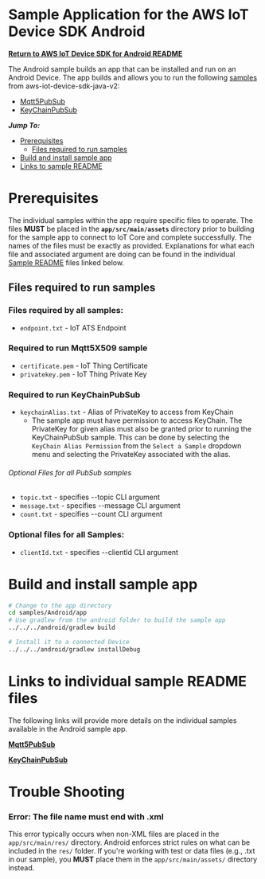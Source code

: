 # Sample Application for the AWS IoT Device SDK Android
[**Return to AWS IoT Device SDK for Android README**](../../documents/ANDROID.md)

The Android sample builds an app that can be installed and run on an Android Device. The app builds and allows you
to run the following [samples](#links-to-individual-sample-readme-files) from aws-iot-device-sdk-java-v2:
* [Mqtt5PubSub](../mqtt/mqtt5x509/README.md)
* [KeyChainPubSub](./AndroidKeyChainPubSub/README.md)

*__Jump To:__*

* [Prerequisites](#prerequisites)
  * [Files required to run samples](#files-required-to-run-samples)
* [Build and install sample app](#build-and-install-sample-app)
* [Links to sample README](#links-to-individual-sample-readme-files)


# Prerequisites
The individual samples within the app require specific files to operate. The files **MUST** be placed in the
**`app/src/main/assets`** directory prior to building for the sample app to connect to IoT Core and complete
successfully. The names of the files must be exactly as provided. Explanations for what each file and
associated argument are doing can be found in the individual [Sample README](#links-to-individual-sample-readme-files)
files linked below.

## Files required to run samples

### Files required by all samples:
* `endpoint.txt` - IoT ATS Endpoint

### Required to run Mqtt5X509 sample
* `certificate.pem` - IoT Thing Certificate
* `privatekey.pem` - IoT Thing Private Key

### Required to run KeyChainPubSub
* `keychainAlias.txt` - Alias of PrivateKey to access from KeyChain
  * The sample app must have permission to access KeyChain. The PrivateKey for given alias must also be granted prior to running the KeyChainPubSub sample. This can be done by selecting the `KeyChain Alias Permission` from the `Select a Sample` dropdown menu and selecting the PrivateKey associated with the alias.

###### Optional Files for all PubSub samples
* `topic.txt` - specifies --topic CLI argument
* `message.txt` - specifies --message CLI argument
* `count.txt` - specifies --count CLI argument

### Optional files for all Samples:
* `clientId.txt` - specifies --clientId CLI argument

# Build and install sample app

``` sh
# Change to the app directory
cd samples/Android/app
# Use gradlew from the android folder to build the sample app
../../../android/gradlew build

# Install it to a connected Device
../../../android/gradlew installDebug
```

# Links to individual sample README files
The following links will provide more details on the individual samples available in the
Android sample app.

[**Mqtt5PubSub**](../mqtt/mqtt5x509/README.md)

[**KeyChainPubSub**](./AndroidKeyChainPubSub/README.md)


# Trouble Shooting
### Error: The file name must end with .xml
This error typically occurs when non-XML files are placed in the `app/src/main/res/` directory. Android enforces strict rules on what can be included in the `res/` folder. If you're working with test or data files (e.g., .txt in our sample), you **MUST** place them in the `app/src/main/assets/` directory instead.